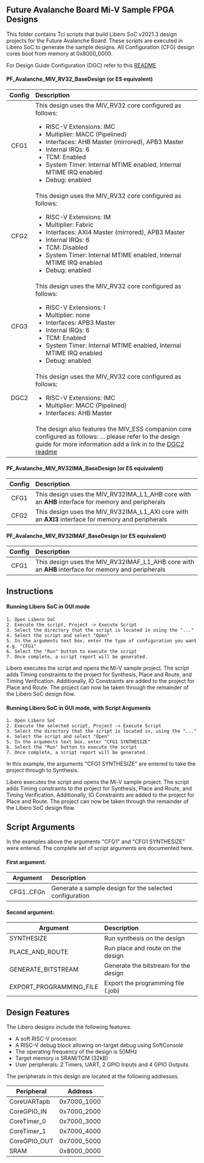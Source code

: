 ## Future Avalanche Board Mi-V Sample FPGA Designs
This folder contains Tcl scripts that build Libero SoC v2021.3 design projects for the Future Avalanche Board. These scripts are executed in Libero SoC to generate the sample designs. All Configuration (CFG) design cores boot from memory at 0x8000_0000.

For Design Guide Configuration (DGC) refer to this [README](https://github.com/seb-slowiko/Future-Avalanche-Board-1/blob/v2021-3_sample_2/Libero_Projects/import/components/IMC_DGC2/README.md)

#### PF_Avalanche_MIV_RV32_BaseDesign (or ES equivalent)

| Config  | Description|
| :------:|:----------------------------------------|
| CFG1    | This design uses the MIV_RV32 core configured as follows: <ul><li>RISC-V Extensions: IMC</li><li>Multiplier: MACC (Pipelined)</li><li>Interfaces: AHB Master (mirrored), APB3 Master</li><li>Internal IRQs: 6</li><li>TCM: Enabled</li><li>System Timer: Internal MTIME enabled, Internal MTIME IRQ enabled</li><li>Debug: enabled</li></ul>|
| CFG2    | This design uses the MIV_RV32 core configured as follows: <ul><li>RISC-V Extensions: IM</li><li>Multiplier: Fabric</li><li>Interfaces: AXI4 Master (mirrored), APB3 Master</li><li>Internal IRQs: 6</li><li>TCM: Disabled</li><li>System Timer: Internal MTIME enabled, Internal MTIME IRQ enabled</li><li>Debug: enabled</li></ul>|
| CFG3    | This design uses the MIV_RV32 core configured as follows: <ul><li>RISC-V Extensions: I</li><li>Multiplier: none</li><li>Interfaces: APB3 Master</li><li>Internal IRQs: 6</li><li>TCM: Enabled</li><li>System Timer: Internal MTIME enabled, Internal MTIME IRQ enabled</li><li>Debug: enabled</li></ul>|
| DGC2    | This design uses the MIV_RV32 core configured as follows:  <ul><li>RISC-V Extensions: IMC</li><li>Multiplier: MACC (Pipelined)</li><li>Interfaces: AHB Master
|         | The design also features the MIV_ESS companion core configured as follows: ... please refer to the design guide for more information <add the link to the design guide here> add a link in to the [DGC2 readme](https://github.com/seb-slowiko/Future-Avalanche-Board-1/blob/v2021-3_sample_2/Libero_Projects/import/components/IMC_DGC2/README.md) <link>
    

#### PF_Avalanche_MIV_RV32IMA_BaseDesign (or ES equivalent)

| Config  | Description |
| :------:|:------------|
| CFG1    |This design uses the MIV_RV32IMA_L1_AHB core with an **AHB** interface for memory and peripherals|
| CFG2    |This design uses the MIV_RV32IMA_L1_AXI core with an **AXI3** interface for memory and peripherals|


#### PF_Avalanche_MIV_RV32IMAF_BaseDesign (or ES equivalent)

| Config  |Description |
| :------:|:-----------|
| CFG1    |  This design uses the MIV_RV32IMAF_L1_AHB core with an **AHB** interface for memory and peripherals|


## <a name="quick"></a> Instructions

#### Running Libero SoC in GUI mode
    1. Open Libero SoC
    2. Execute the script, Project -> Execute Script
    3. Select the directory that the script is located in using the "..."
    4. Select the script and select "Open"
    5. In the arguments text box, enter the type of configuration you want e.g. "CFG1"
    6. Select the "Run" button to execute the script
    7. Once complete, a script report will be generated.

Libero executes the script and opens the Mi-V sample project. The script adds Timing constraints to the project for Synthesis, Place and Route, and Timing Verification. Additionally, IO Constraints are added to the project for Place and Route. The project can now be taken through the remainder of the Libero SoC design flow.

#### Running Libero SoC in GUI mode, with Script Arguments
    1. Open Libero SoC
    2. Execute the selected script, Project -> Execute Script
    3. Select the directory that the script is located in, using the "..."
    4. Select the script and select "Open"
    5. In the arguments text box, enter "CFG1 SYNTHESIZE"
    6. Select the "Run" button to execute the script
    7. Once complete, a script report will be generated.

In this example, the arguments "CFG1 SYNTHESIZE" are entered to take the project through to Synthesis.

Libero executes the script and opens the Mi-V sample project. The script adds Timing constraints to the project for Synthesis, Place and Route, and Timing Verification. Additionally, IO Constraints are added to the project for Place and Route. The project can now be taken through the remainder of the Libero SoC design flow.  
    
## <a name="Script arguments"></a> Script Arguments
In the examples above the arguments "CFG1" and "CFG1 SYNTHESIZE" were entered. The complete set of script arguments are documented here.

#### First argument:
| Argument                  |  Description   |
| ------------------------- |:---------------|
| CFG1..CFGn                | Generate a sample design for the selected configuration                           |


#### Second argument:
| Argument                  |  Description   |
| ------------------------- |:---------------|
| SYNTHESIZE                | Run synthesis on the design  |
| PLACE_AND_ROUTE           | Run place and route on the design  |
| GENERATE_BITSTREAM        | Generate the bitstream for the design|
| EXPORT_PROGRAMMING_FILE   | Export the programming file (.job) |

    
## Design Features
The Libero designs include the following features:
* A soft RISC-V processor.
* A RISC-V debug block allowing on-target debug using SoftConsole
* The operating frequency of the design is 50MHz
* Target memory is SRAM/TCM (32kB)
* User peripherals: 2 Timers, UART, 2 GPIO Inputs and 4 GPIO Outputs

The peripherals in this design are located at the following addresses.

| Peripheral    | Address   |
| ------------- |:-------------:|
| CoreUARTapb   | 0x7000_1000   |
| CoreGPIO_IN   | 0x7000_2000   |
| CoreTimer_0   | 0x7000_3000   |
| CoreTimer_1   | 0x7000_4000   |
| CoreGPIO_OUT  | 0x7000_5000   |
| SRAM| 0x8000_0000|
